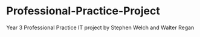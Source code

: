 # Professional-Practice-Project
Year 3 Professional Practice IT project by Stephen Welch and Walter Regan
